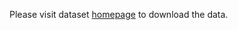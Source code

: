 Please visit dataset [homepage](https://www.kaggle.com/datasets/ardacanuckan/bone-classification-and-detection-dataset) to download the data. 
